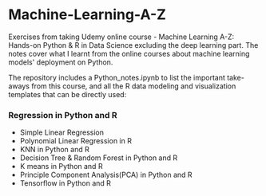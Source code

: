 # Machine-Learning-A-Z
Exercises from taking Udemy online course - Machine Learning A-Z: Hands-on Python & R in Data Science excluding the deep learning part. The notes cover what I learnt from the online courses about machine learning models' deployment on Python.

The repository includes a Python_notes.ipynb to list the important take-aways from this course, and all the R data modeling and visualization templates that can be directly used:
### Regression in Python and R
* Simple Linear Regression
* Polynomial Linear Regression in R
* KNN in Python and R
* Decision Tree & Random Forest in Python and R
* K means in Python and R
* Principle Component Analysis(PCA) in Python and R
* Tensorflow in Python and R
